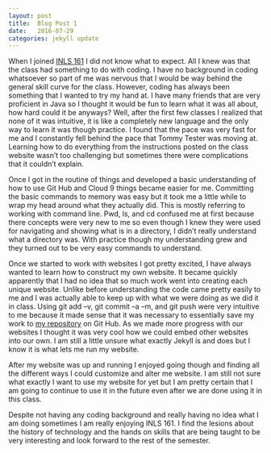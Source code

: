 ```yaml
---
layout: post
title:  Blog Post 1
date:   2016-07-29
categories: jekyll update
---
```



<p>When I joined <a href="https://silshack.github.io/inls161fall2016/">INLS 161</a> I did not know what to expect. All I knew was that the class had something to do with coding. I have no background in coding whatsoever so part of me was nervous that I would be way behind the general skill curve for the class. However, coding has always been something that I wanted to try my hand at. I have many friends that are very proficient in Java so I thought it would be fun to learn what it was all about, how hard could it be anyways? Well, after the first few classes I realized that none of it was intuitive, it is like a completely new language and the only way to learn it was though practice. I found that the pace was very fast for me and I constantly fell behind the pace that Tommy Tester was moving at. Learning how to do everything from the instructions posted on the class website wasn’t too challenging but sometimes there were complications that it couldn’t explain.</p> 

<p>Once I got in the routine of things and developed a basic understanding of how to use Git Hub and Cloud 9 things became easier for me. Committing the basic commands to memory was easy but it took me a little while to wrap my head around what they actually did.  This is mostly referring to working with command line. Pwd, ls, and cd confused me at first because there concepts were very new to me so even though I knew they were used for navigating and showing what is in a directory, I didn’t really understand what a directory was. With practice though my understanding grew and they turned out to be very easy commands to understand.</p>

<p>Once we started to work with websites I got pretty excited, I have always wanted to learn how to construct my own website. It became quickly apparently that I had no idea that so much work went into creating each unique website. Unlike before understanding the code came pretty easily to me and I was actually able to keep up with what we were doing as we did it in class. Using git add –v, git commit –a –m, and git push were very intuitive to me because it made sense that it was necessary to essentially save my work to <a href="https://github.com/cltomli/cltomli.github.io">my repository</a> on Git Hub. As we made more progress with our websites I thought it was very cool how we could embed other websites into our own. I am still a little unsure what exactly Jekyll is and does but I know it is what lets me run my website.</p>

<p>After my website was up and running I enjoyed going though and finding all the different ways I could customize and alter me website. I am still not sure what exactly I want to use my website for yet but I am pretty certain that I am going to continue to use it in the future even after we are done using it in this class.</p>

<p>Despite not having any coding background and really having no idea what I am doing sometimes I am really enjoying INLS 161. I find the lesions about the history of technology and the hands on skills that are being taught to be very interesting and look forward to the rest of the semester. </p>

